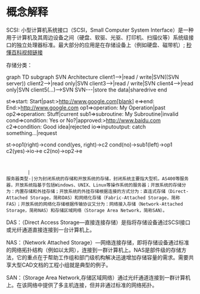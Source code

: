 # 概念解释
SCSI: 小型计算机系统接口（SCSI，Small Computer System Interface）是一种用于计算机及其周边设备之间（硬盘、软驱、光驱、打印机、扫描仪等）系统级接口的独立处理器标准。最大部分的应用是在存储设备上（例如硬盘、磁带机）; [秒懂百科视频链接](blob:https://baike.baidu.com/7aece4e5-4d08-40f5-9915-8e42e351985f)

存储分类：

graph TD
    subgraph SVN Architecture
    client1-->|read / write|SVN((SVN server))
    client2-->|read only|SVN
    client3-->|read / write|SVN
    client4-->|read only|SVN
    client5(...)-->SVN
    SVN---|store the data|sharedrive
    end


st=>start: Start|past:>http://www.google.com[blank]
e=>end: End:>http://www.google.com
op1=>operation: My Operation|past
op2=>operation: Stuff|current
sub1=>subroutine: My Subroutine|invalid
cond=>condition: Yes 
or No?|approved:>http://www.baidu.com
c2=>condition: Good idea|rejected
io=>inputoutput: catch something...|request

st->op1(right)->cond
cond(yes, right)->c2
cond(no)->sub1(left)->op1
c2(yes)->io->e
c2(no)->op2->e

```


        |
服务器类型-|分为封闭系统的存储和开放系统的存储，封闭系统主要指大型机，AS400等服务器，开放系统指基于包括Windows、UNIX、Linux等操作系统的服务器；开放系统的存储分为：内置存储和外挂存储；开放系统的外挂存储根据连接的方式分为：直连式存储（Direct-Attached Storage，简称DAS）和网络化存储（Fabric-Attached Storage，简称FAS）；开放系统的网络化存储根据传输协议又分为：网络接入存储（Network-Attached Storage，简称NAS）和存储区域网络（Storage Area Network，简称SAN）。
```

DAS：（Direct Access Storage—直接连接存储）是指将存储设备通过SCSI接口或光纤通道直接连接到一台计算机上。

NAS：（Network Attached Storage）—网络连接存储，即将存储设备通过标准的网络拓扑结构（例如以太网），连接到一群计算机上。NAS是部件级的存储方法，它的重点在于帮助工作组和部门级机构解决迅速增加存储容量的需求。需要共享大型CAD文档的工程小组就是典型的例子。

SAN：（Storage Area Network,存储区域网络）通过光纤通道连接到一群计算机上。在该网络中提供了多主机连接，但并非通过标准的网络拓扑。